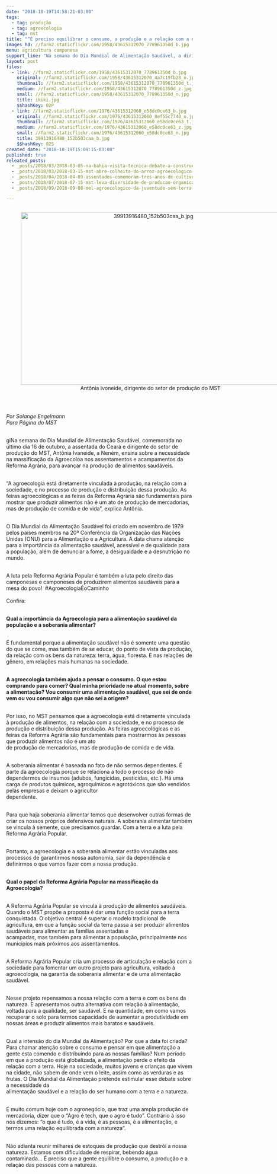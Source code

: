 ```yaml
---
date: "2018-10-19T14:58:21-03:00"
tags:
  - tag: produção
  - tag: agroecologia
  - tag: mst
title: "“É preciso equilibrar o consumo, a produção e a relação com a natureza”, explica dirigente do MST "
images_hd: //farm2.staticflickr.com/1958/43615312070_778961350d_b.jpg
menu: agricultura camponesa
support_line: "Na semana do Dia Mundial de Alimentação Saudável, a dirigente do setor de produção fala sobre a necessidade na massificação da Agroecologia "
layout: post
files:
  - link: //farm2.staticflickr.com/1958/43615312070_778961350d_b.jpg
    original: //farm2.staticflickr.com/1958/43615312070_4a7c19fb28_o.jpg
    thumbnail: //farm2.staticflickr.com/1958/43615312070_778961350d_t.jpg
    medium: //farm2.staticflickr.com/1958/43615312070_778961350d_z.jpg
    small: //farm2.staticflickr.com/1958/43615312070_778961350d_n.jpg
    title: ikiki.jpg
    $$hashKey: 02P
  - link: //farm2.staticflickr.com/1976/43615312060_e58dc0ce63_b.jpg
    original: //farm2.staticflickr.com/1976/43615312060_8ef55c7740_o.jpg
    thumbnail: //farm2.staticflickr.com/1976/43615312060_e58dc0ce63_t.jpg
    medium: //farm2.staticflickr.com/1976/43615312060_e58dc0ce63_z.jpg
    small: //farm2.staticflickr.com/1976/43615312060_e58dc0ce63_n.jpg
    title: 39913916480_152b503caa_b.jpg
    $$hashKey: 02S
created_date: "2018-10-19T15:09:15-03:00"
published: true
releated_posts:
  - _posts/2018/03/2018-03-05-na-bahia-visita-tecnica-debate-a-construcao-de-19-agroindustrias-do-mst.md
  - _posts/2018/03/2018-03-15-mst-abre-colheita-do-arroz-agroecologico-nesta-sexta-feira-16-no-rs.md
  - _posts/2018/04/2018-04-09-assentados-comemoram-tres-anos-de-cultivo-de-feijao-organico-no-rs.md
  - _posts/2018/07/2018-07-15-mst-leva-diversidade-de-producao-organica-em-eventos-de-economia-solidaria.md
  - _posts/2018/09/2018-09-08-mel-agroecologico-da-juventude-sem-terra-e-sucesso-na-19a-feira-da-reforma-agraria-em-maceio.md

---
```

<div style="text-align:center">
<figure class="image" style="display:inline-block"><img alt="39913916480_152b503caa_b.jpg" height="466" src="//farm2.staticflickr.com/1976/43615312060_e58dc0ce63_b.jpg" width="700" />
<figcaption>Ant&ocirc;nia Ivoneide, dirigente do setor de produ&ccedil;&atilde;o do MST</figcaption>
</figure>
</div>

<p>&nbsp;</p>

<p><em>Por Solange Engelmann<br />
Para P&aacute;gina do MST</em></p>

<p><br />
giNa semana do Dia Mundial de Alimenta&ccedil;&atilde;o Saud&aacute;vel, comemorada no &uacute;ltimo dia 16 de outubro, a assentada do Cear&aacute; e dirigente do setor de produ&ccedil;&atilde;o do MST, Ant&ocirc;nia Ivaneide, a Nen&eacute;m, ensina sobre a necessidade na massifica&ccedil;&atilde;o da Agroecoloa nos assentamentos e acampamentos da Reforma Agr&aacute;ria, para avan&ccedil;ar na produ&ccedil;&atilde;o de alimentos saud&aacute;veis.</p>

<p><br />
&ldquo;A agroecologia est&aacute; diretamente vinculada &agrave; produ&ccedil;&atilde;o, na rela&ccedil;&atilde;o com a sociedade, e no processo de produ&ccedil;&atilde;o e distribui&ccedil;&atilde;o dessa produ&ccedil;&atilde;o. As feiras agroecol&oacute;gicas e as feiras da Reforma Agr&aacute;ria s&atilde;o fundamentais para mostrar que produzir alimentos n&atilde;o &eacute; um ato de produ&ccedil;&atilde;o de mercadorias, mas de produ&ccedil;&atilde;o de comida e de vida&rdquo;, explica Ant&ocirc;nia.</p>

<p><br />
O Dia Mundial da Alimenta&ccedil;&atilde;o Saud&aacute;vel foi criado em novembro de 1979 pelos pa&iacute;ses membros na 20&ordf; Confer&ecirc;ncia da Organiza&ccedil;&atilde;o das Na&ccedil;&otilde;es Unidas (ONU) para a Alimenta&ccedil;&atilde;o e a Agricultura. A data chama aten&ccedil;&atilde;o para a import&acirc;ncia da alimenta&ccedil;&atilde;o saud&aacute;vel, acess&iacute;vel e de qualidade para a popula&ccedil;&atilde;o, al&eacute;m de denunciar a fome, a desigualdade e a desnutri&ccedil;&atilde;o no mundo.</p>

<p><br />
A luta pela Reforma Agr&aacute;ria Popular &eacute; tamb&eacute;m a luta pelo direito das camponesas e camponeses de produzirem alimentos saud&aacute;veis para a mesa do povo!&nbsp; #Agroecologia&Eacute;oCaminho<br />
<br />
Confira:</p>

<p><br />
<strong>Qual a import&acirc;ncia da Agroecologia para a alimenta&ccedil;&atilde;o saud&aacute;vel da popula&ccedil;&atilde;o e a soberania alimentar?</strong></p>

<p><br />
&Eacute; fundamental porque a alimenta&ccedil;&atilde;o saud&aacute;vel n&atilde;o &eacute; somente uma quest&atilde;o do que se come, mas tamb&eacute;m de se educar, do ponto de vista da produ&ccedil;&atilde;o, da rela&ccedil;&atilde;o com os bens da natureza: terra, &aacute;gua, floresta. E nas rela&ccedil;&otilde;es de g&ecirc;nero, em rela&ccedil;&otilde;es mais humanas na sociedade.</p>

<p><br />
<strong>A agroecologia tamb&eacute;m ajuda a pensar o consumo. O que estou comprando para comer? Qual minha prioridade no atual momento, sobre a alimenta&ccedil;&atilde;o? Vou consumir uma alimenta&ccedil;&atilde;o saud&aacute;vel, que sei de onde vem ou vou consumir algo que n&atilde;o sei a origem?</strong></p>

<p><br />
Por isso, no MST pensamos que a agroecologia est&aacute; diretamente vinculada &agrave; produ&ccedil;&atilde;o de alimentos, na rela&ccedil;&atilde;o com a sociedade, e no processo de produ&ccedil;&atilde;o e distribui&ccedil;&atilde;o dessa produ&ccedil;&atilde;o. As feiras agroecol&oacute;gicas e as feiras da Reforma Agr&aacute;ria s&atilde;o fundamentais para mostrarmos &agrave;s pessoas que produzir alimentos n&atilde;o &eacute; um ato<br />
de produ&ccedil;&atilde;o de mercadorias, mas de produ&ccedil;&atilde;o de comida e de vida.</p>

<p><br />
A soberania alimentar &eacute; baseada no fato de n&atilde;o sermos dependentes. &Eacute; parte da agroecologia porque se relaciona a todo o processo de n&atilde;o dependermos de insumos (adubos, fungicidas, pesticidas, etc.). H&aacute; uma carga de produtos qu&iacute;micos, agroqu&iacute;micos e agrot&oacute;xicos que s&atilde;o vendidos pelas empresas e deixam o agricultor<br />
dependente.</p>

<p><br />
Para que haja soberania alimentar temos que desenvolver outras formas de criar os nossos pr&oacute;prios defensivos naturais. A soberania alimentar tamb&eacute;m se vincula &agrave; semente, que precisamos guardar. Com a terra e a luta pela Reforma Agr&aacute;ria Popular.</p>

<p><br />
Portanto, a agroecologia e a soberania alimentar est&atilde;o vinculadas aos processos de garantirmos nossa autonomia, sair da depend&ecirc;ncia e definirmos o que vamos fazer com a nossa produ&ccedil;&atilde;o.</p>

<p><br />
<strong>Qual o papel da Reforma Agr&aacute;ria Popular na massifica&ccedil;&atilde;o da Agroecologia? </strong></p>

<p><br />
A Reforma Agr&aacute;ria Popular se vincula &agrave; produ&ccedil;&atilde;o de alimentos saud&aacute;veis. Quando o MST prop&otilde;e a proposta &eacute; dar uma fun&ccedil;&atilde;o social para a terra conquistada. O objetivo central &eacute; superar o modelo tradicional de agricultura, em que a fun&ccedil;&atilde;o social da terra passa a ser produzir alimentos saud&aacute;veis para alimentar as fam&iacute;lias assentadas e<br />
acampadas, mas tamb&eacute;m para alimentar a popula&ccedil;&atilde;o, principalmente nos munic&iacute;pios mais pr&oacute;ximos aos assentamentos.</p>

<p><br />
A Reforma Agr&aacute;ria Popular cria um processo de articula&ccedil;&atilde;o e rela&ccedil;&atilde;o com a sociedade para fomentar um outro projeto para agricultura, voltado &agrave; agroecologia, na garantia da soberania alimentar e de uma alimenta&ccedil;&atilde;o saud&aacute;vel.</p>

<p><br />
Nesse projeto repensamos a nossa rela&ccedil;&atilde;o com a terra e com os bens da natureza. E apresentamos outra alternativa com rela&ccedil;&atilde;o &agrave; alimenta&ccedil;&atilde;o, voltada para a qualidade, ser saud&aacute;vel. E na quantidade, em como vamos recuperar o solo para termos capacidade de aumentar a produtividade em nossas &aacute;reas e produzir alimentos mais baratos e saud&aacute;veis.</p>

<p><br />
Qual a intens&atilde;o do dia Mundial da Alimenta&ccedil;&atilde;o? Por que a data foi criada? Para chamar aten&ccedil;&atilde;o sobre o consumo e pensar em que alimenta&ccedil;&atilde;o a gente esta comendo e distribuindo para as nossas fam&iacute;lias? Num per&iacute;odo em que a produ&ccedil;&atilde;o est&aacute; globalizada, a alimenta&ccedil;&atilde;o perde o efeito da rela&ccedil;&atilde;o com a terra. Hoje na sociedade, muitos jovens e crian&ccedil;as que vivem na cidade, n&atilde;o sabem de onde vem o leite, assim como as verduras e as frutas. O Dia Mundial da Alimenta&ccedil;&atilde;o pretende estimular esse debate sobre a necessidade da<br />
alimenta&ccedil;&atilde;o saud&aacute;vel e a rela&ccedil;&atilde;o do ser humano com a terra e a natureza.</p>

<p><br />
&Eacute; muito comum hoje com o agroneg&oacute;cio, que traz uma ampla produ&ccedil;&atilde;o de mercadoria, dizer que o &ldquo;Agro &eacute; tech, que o agro &eacute; tudo&rdquo;. Contr&aacute;rio &agrave; isso n&oacute;s dizemos: &ldquo;o que &eacute; tudo, &eacute; a vida, &eacute; as pessoas, &eacute; a alimenta&ccedil;&atilde;o, e termos uma rela&ccedil;&atilde;o equilibrada com a natureza&rdquo;.</p>

<p><br />
N&atilde;o adianta reunir milhares de estoques de produ&ccedil;&atilde;o que destr&oacute;i a nossa natureza. Estamos com dificuldade de respirar, bebendo &aacute;gua contaminada... &Eacute; preciso que a gente equilibre o consumo, a produ&ccedil;&atilde;o e a rela&ccedil;&atilde;o das pessoas com a natureza.</p>
